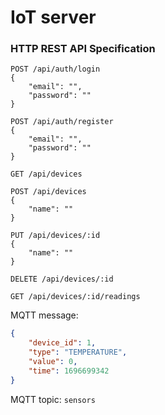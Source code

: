# IoT server

### HTTP REST API Specification
```
POST /api/auth/login
{
    "email": "",
    "password": ""
}
```
```
POST /api/auth/register
{
    "email": "",
    "password": ""
}
```
```
GET /api/devices
```
```
POST /api/devices
{
    "name": ""
}
```
```
PUT /api/devices/:id
{
    "name": ""
}
```
```
DELETE /api/devices/:id
```
```
GET /api/devices/:id/readings
```

MQTT message:
```json
{
    "device_id": 1,
    "type": "TEMPERATURE",
    "value": 0,
    "time": 1696699342
}
```
MQTT topic: `sensors`